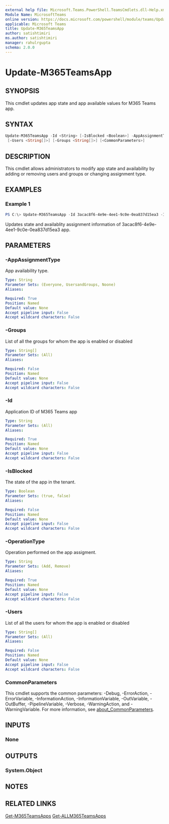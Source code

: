 ```yaml
---
external help file: Microsoft.Teams.PowerShell.TeamsCmdlets.dll-Help.xml
Module Name: MicrosoftTeams
online version: https://docs.microsoft.com/powershell/module/teams/Update-M365TeamsApp
applicable: Microsoft Teams
title: Update-M365TeamsApp
author: satishtimiri
ms.author: satishtimiri
manager: rahulrgupta
schema: 2.0.0
---
```


# Update-M365TeamsApp

## SYNOPSIS

This cmdlet updates app state and app available values for M365 Teams app.

## SYNTAX

```powershell
Update-M365TeamsApp -Id <String> [-IsBlocked <Boolean>] -AppAssignmentType <String> -OperationType <String>
 [-Users <String[]>] [-Groups <String[]>] [<CommonParameters>]
```

## DESCRIPTION

This cmdlet allows administrators to modify app state and availability by adding or removing users and groups or changing assignment type.

## EXAMPLES

### Example 1
```powershell
PS C:\> Update-M365TeamsApp -Id 3acac8f6-4e9e-4ee1-9c0e-0ea837d15ea3 -IsBlocked $true -AppAssignmentType UsersAndGroups -OperationType Add -Users eec823bd-0979-4cf8-9924-85bb6ffcb57d -Groups 37da2d58-fc14-453e-9a14-5065ebd63a1d
```

Updates state and availablity assignment information of 3acac8f6-4e9e-4ee1-9c0e-0ea837d15ea3 app.

## PARAMETERS

### -AppAssignmentType
App availability type. 

```yaml
Type: String
Parameter Sets: (Everyone, UsersandGroups, Noone)
Aliases:

Required: True
Position: Named
Default value: None
Accept pipeline input: False
Accept wildcard characters: False
```

### -Groups
List of all the groups for whom the app is enabled or disabled

```yaml
Type: String[]
Parameter Sets: (All)
Aliases:

Required: False
Position: Named
Default value: None
Accept pipeline input: False
Accept wildcard characters: False
```

### -Id
Application ID of M365 Teams app 

```yaml
Type: String
Parameter Sets: (All)
Aliases:

Required: True
Position: Named
Default value: None
Accept pipeline input: False
Accept wildcard characters: False
```

### -IsBlocked
The state of the app in the tenant.

```yaml
Type: Boolean
Parameter Sets: (true, false)
Aliases:

Required: False
Position: Named
Default value: None
Accept pipeline input: False
Accept wildcard characters: False
```

### -OperationType
Operation performed on the app assigment.

```yaml
Type: String
Parameter Sets: (Add, Remove)
Aliases:

Required: True
Position: Named
Default value: None
Accept pipeline input: False
Accept wildcard characters: False
```

### -Users
List of all the users for whom the app is enabled or disabled

```yaml
Type: String[]
Parameter Sets: (All)
Aliases:

Required: False
Position: Named
Default value: None
Accept pipeline input: False
Accept wildcard characters: False
```

### CommonParameters
This cmdlet supports the common parameters: -Debug, -ErrorAction, -ErrorVariable, -InformationAction, -InformationVariable, -OutVariable, -OutBuffer, -PipelineVariable, -Verbose, -WarningAction, and -WarningVariable. For more information, see [about_CommonParameters](http://go.microsoft.com/fwlink/?LinkID=113216).

## INPUTS

### None

## OUTPUTS

### System.Object
## NOTES

## RELATED LINKS
[Get-M365TeamsApps](Get-M365TeamsApps.md)
[Get-ALLM365TeamsApps](Get-ALLM365TeamsApps.md)
